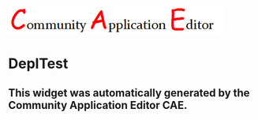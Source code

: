 ![CAE](https://github.com/PhilCAEOrg/CAE-Deployment-Temp/blob/gh-pages/frontendComponent-2004/img/logo.png)  

DeplTest
===================


This widget was automatically generated by the Community Application Editor CAE.  
---------------
